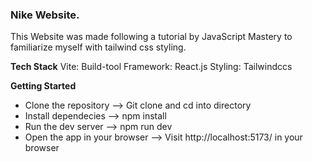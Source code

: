 ### Nike Website.

This Website was made following a tutorial by JavaScript Mastery to familiarize myself with tailwind css styling.

**Tech Stack**
Vite: Build-tool
Framework: React.js
Styling: Tailwindccs

**Getting Started**

- Clone the repository --> Git clone and cd into directory
- Install dependecies --> npm install
- Run the dev server --> npm run dev
- Open the app in your browser --> Visit http://localhost:5173/ in your browser
